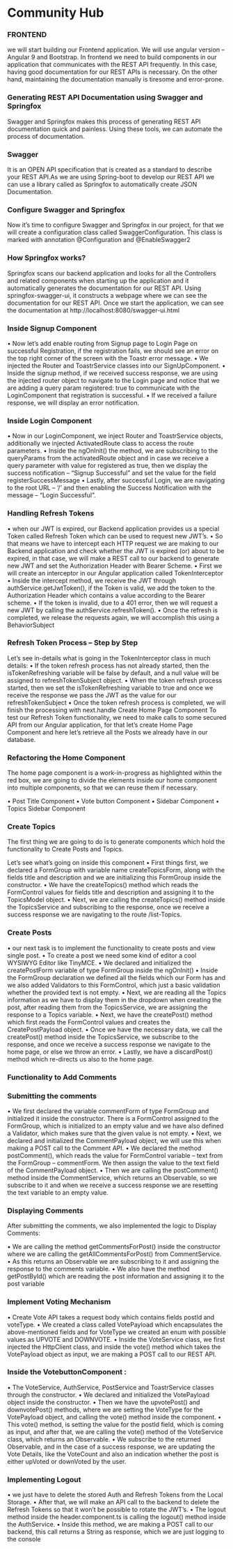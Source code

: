 # Community Hub

### FRONTEND

 we will start building our Frontend application. We will use angular version – Angular 9 and Bootstrap.
 In frontend we need to build components in our application that communicates with the REST API frequently.
 In this case, having good documentation for our REST APIs is necessary. On the other hand, maintaining the documentation manually is tiresome and error-prone.

### Generating REST API Documentation using Swagger and Springfox
Swagger and Springfox makes this process of generating REST API documentation quick and painless. Using these tools, we can automate the process of documentation.

### Swagger
It is an OPEN API specification that is created as a standard to describe your REST API.As we are using Spring-boot to develop our REST API we can use a library called as Springfox to automatically create JSON Documentation.

### Configure Swagger and Springfox
Now it’s time to configure Swagger and Springfox in our project, for that we will create a configuration class called SwaggerConfiguration.
This class is marked with annotation @Configuration and @EnableSwagger2

### How Springfox works?
Springfox scans our backend application and looks for all the Controllers and related components when starting up the application and it automatically generates the documentation for our REST API. Using springfox-swagger-ui, it constructs a webpage where we can see the documentation for our REST API. Once we start the application, we can see the documentation at http://localhost:8080/swagger-ui.html

### Inside Signup Component
•	Now let’s add enable routing from Signup page to Login Page on successful Registration, if the registration fails, we should see an error on the top right corner of the screen with the Toastr error message.
•	We injected the Router and ToastrService classes into our SignUpComponent.
•	Inside the signup method, if we received success response, we are using the injected router object to navigate to the Login page and notice that we are adding a query param registered: true to communicate with the LoginComponent that registration is successful.
•	If we received a failure response, we will display an error notification.

### Inside Login Component
•	Now in our LoginComponent, we inject Router and ToastrService objects, additionally we injected ActivatedRoute class to access the route parameters.
•	Inside the ngOnInit() the method, we are subscribing to the queryParams from the activatedRoute object and in case we receive a query parameter with value for registered as true, then we display the success notification – “Signup Successful” and set the value for the field registerSuccessMessage
•	Lastly, after successful Login, we are navigating to the root URL – ‘/’ and then enabling the Success Notification with the message – “Login Successful”.

### Handling Refresh Tokens
•	when our JWT is expired, our Backend application provides us a special Token called Refresh Token which can be used to request new JWT’s.
•	So that means we have to intercept each HTTP request we are making to our Backend application and check whether the JWT is expired (or) about to be expired, in that case, we will make a REST call to our backend to generate new JWT and set the Authorization Header with Bearer Scheme.
•	First we will create an interceptor in our Angular application called TokenInterceptor
•	Inside the intercept method, we receive the JWT through authService.getJwtToken(), if the Token is valid, we add the token to the Authorization Header which contains a value according to the Bearer scheme.
•	If the token is invalid, due to a 401 error, then we will request a new JWT by calling the authService.refreshToken().
•	Once the refresh is completed, we release the requests again, we will accomplish this using a BehaviorSubject

### Refresh Token Process – Step by Step
Let’s see in-details what is going in the TokenInterceptor class in much details:
•	If the token refresh process has not already started, then the isTokenRefreshing variable will be false by default, and a null value will be assigned to refreshTokenSubject object.
•	When the token refresh process started, then we set the isTokenRefreshing variable to true and once we receive the response we pass the JWT as the value for our refreshTokenSubject
•	Once the token refresh process is completed, we will finish the processing with next.handle
Create Home Page Component
To test our Refresh Token functionality, we need to make calls to some secured API from our Angular application, for that let’s create Home Page Component and here let’s retrieve all the Posts we already have in our database.

### Refactoring the Home Component
The home page component is a work-in-progress as highlighted within the red box, we are going to divide the elements inside our home component into multiple components, so that we can reuse them if necessary.

•	Post Title Component
•	Vote button Component
•	Sidebar Component
•	Topics Sidebar Component

### Create Topics
The first thing we are going to do is to generate components which hold the functionality to Create Posts and Topics.

Let’s see what’s going on inside this component
•	First things first, we declared a FormGroup with variable name createTopicsForm, along with the fields title and description and we are initializing this FormGroup inside the constructor.
•	We have the createTopics() method which reads the FormControl values for fields title and description and assigning it to the  TopicsModel object.
•	Next, we are calling the createTopics() method inside the TopicsService and subscribing to the response, once we receive a success response we are navigating to the route /list-Topics.


### Create Posts
•	our next task is to implement the functionality to create posts and view single post. 
•	To create a post we need some kind of editor a cool WYSIWYG Editor like   TinyMCE.
•	We declared and initialized the createPostForm variable of type FormGroup inside the ngOnInit()
•	Inside the FormGroup declaration we defined all the fields which our Form has and we also added Validators to this FormControl, which just a basic validation whether the provided text is not empty.
•	Next, we are reading all the Topics information as we have to display them in the dropdown when creating the post, after reading them from the TopicsService, we are assigning the response to a Topics variable.
•	Next, we have the createPost() method which first reads the FormControl values and creates the CreatePostPayload object.
•	Once we have the necessary data, we call the createPost() method inside the TopicsService, we subscribe to the response, and once we receive a success response we navigate to the home page, or else we throw an error.
•	Lastly, we have a discardPost() method which re-directs us also to the home page.

### Functionality to Add Comments

### Submitting the comments
•	We first declared the variable commentForm of type FormGroup and initialized it inside the constructor. There is a FormControl assigned to the FormGroup, which is initialized to an empty value and we have also defined a Validator, which makes sure that the given value is not empty.
•	Next, we declared and initialized the CommentPayload object, we will use this when making a POST call to the Comment API.
•	We declared the method postComment(), which reads the value for FormControl variable – text from the FormGroup – commentForm. We then assign the value to the text field of the CommentPayload object.
•	Then we are calling the postComment() method inside the CommentService, which returns an Observable, so we subscribe to it and when we receive a success response we are resetting the text variable to an empty value.


### Displaying Comments
After submitting the comments, we also implemented the logic to Display Comments:

•	We are calling the method getCommentsForPost() inside the constructor where we are calling the getAllCommentsForPost() from CommentService.
•	As this returns an Observable we are subscribing to it and assigning the response to the comments variable.
•	We also have the method getPostById() which are reading the post information and assigning it to the post variable

### Implement Voting Mechanism
•	Create Vote API takes a request body which contains fields postId and voteType.
•	We created a class called VotePayload which encapsulates the above-mentioned fields and for VoteType we created an enum with possible values as UPVOTE and DOWNVOTE.
•	Inside the VoteService class, we first injected the HttpClient class, and inside the vote() method which takes the VotePayload object as input, we are making a POST call to our REST API.

### Inside the VotebuttonComponent :
•	The VoteService, AuthService, PostService and ToastrService classes through the constructor.
•	We declared and initialized the VotePayload object inside the constructor.
•	Then we have the upvotePost() and downvotePost() methods, where we are setting the VoteType for the VotePayload object, and calling the vote() method inside the component.
•	This vote() method, is setting the value for the postId field, which is coming as input, and after that, we are calling the vote() method of the VoteService class, which returns an Observable.
•	We subscribe to the returned Observable, and in the case of a success response, we are updating the Vote Details, like the VoteCount and also an indication whether the post is either upVoted or downVoted by the user.

### Implementing Logout
•	we just have to delete the stored Auth and Refresh Tokens from the Local Storage.
•	After that, we will make an API call to the backend to delete the Refresh Tokens so that it won’t be possible to rotate the JWT’s.
•	The logout method inside the header.component.ts is calling the logout() method inside the AuthService.
•	Inside this method, we are making a POST call to our backend, this call returns a String as response, which we are just logging to the console

